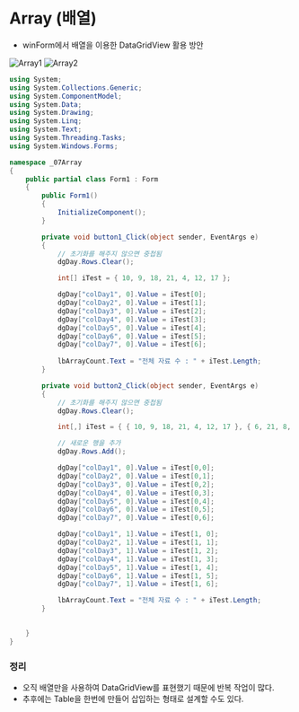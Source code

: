 # Array (배열)

- winForm에서 배열을 이용한 DataGridView 활용 방안



![Array1](https://user-images.githubusercontent.com/72305146/135372930-c691c200-37c1-4e59-9273-acf7c31315ad.png)
![Array2](https://user-images.githubusercontent.com/72305146/135372931-0511c120-5f66-4d0a-961f-49e6c0ff1c19.png)






```c#
using System;
using System.Collections.Generic;
using System.ComponentModel;
using System.Data;
using System.Drawing;
using System.Linq;
using System.Text;
using System.Threading.Tasks;
using System.Windows.Forms;

namespace _07Array
{
    public partial class Form1 : Form
    {
        public Form1()
        {
            InitializeComponent();
        }

        private void button1_Click(object sender, EventArgs e)
        {
            // 초기화를 해주지 않으면 중첩됨
            dgDay.Rows.Clear();

            int[] iTest = { 10, 9, 18, 21, 4, 12, 17 };

            dgDay["colDay1", 0].Value = iTest[0];
            dgDay["colDay2", 0].Value = iTest[1];
            dgDay["colDay3", 0].Value = iTest[2];
            dgDay["colDay4", 0].Value = iTest[3];
            dgDay["colDay5", 0].Value = iTest[4];
            dgDay["colDay6", 0].Value = iTest[5];
            dgDay["colDay7", 0].Value = iTest[6];
           
            lbArrayCount.Text = "전체 자료 수 : " + iTest.Length;
        }

        private void button2_Click(object sender, EventArgs e)
        {
            // 초기화를 해주지 않으면 중첩됨
            dgDay.Rows.Clear();

            int[,] iTest = { { 10, 9, 18, 21, 4, 12, 17 }, { 6, 21, 8, 14, 20, 11, 6 } };

            // 새로운 행을 추가
            dgDay.Rows.Add();

            dgDay["colDay1", 0].Value = iTest[0,0];
            dgDay["colDay2", 0].Value = iTest[0,1];
            dgDay["colDay3", 0].Value = iTest[0,2];
            dgDay["colDay4", 0].Value = iTest[0,3];
            dgDay["colDay5", 0].Value = iTest[0,4];
            dgDay["colDay6", 0].Value = iTest[0,5];
            dgDay["colDay7", 0].Value = iTest[0,6];

            dgDay["colDay1", 1].Value = iTest[1, 0];
            dgDay["colDay2", 1].Value = iTest[1, 1];
            dgDay["colDay3", 1].Value = iTest[1, 2];
            dgDay["colDay4", 1].Value = iTest[1, 3];
            dgDay["colDay5", 1].Value = iTest[1, 4];
            dgDay["colDay6", 1].Value = iTest[1, 5];
            dgDay["colDay7", 1].Value = iTest[1, 6];

            lbArrayCount.Text = "전체 자료 수 : " + iTest.Length;
        }

        
    }
}

```





### 정리

- 오직 배열만을 사용하여 DataGridView를 표현했기 때문에 반복 작업이 많다.
- 추후에는 Table을 한번에 만들어 삽입하는 형태로 설계할 수도 있다.



